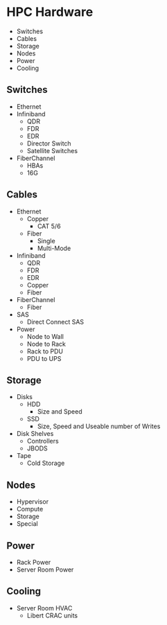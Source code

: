# HPC Hardware

* Switches
* Cables
* Storage
* Nodes
* Power
* Cooling

## Switches

* Ethernet
* Infiniband
    * QDR
    * FDR
    * EDR
    * Director Switch
    * Satellite Switches
* FiberChannel
    * HBAs
    * 16G

## Cables

- Ethernet
    - Copper
        - CAT 5/6
    - Fiber
    	- Single
    	- Multi-Mode
- Infiniband
    - QDR
    - FDR
    - EDR
    - Copper
    - Fiber
- FiberChannel
    - Fiber
- SAS
    - Direct Connect SAS
- Power
    - Node to Wall
    - Node to Rack
    - Rack to PDU
    - PDU to UPS

## Storage

* Disks
    * HDD
        * Size and Speed
    * SSD
        * Size, Speed and Useable number of Writes
* Disk Shelves
    * Controllers
    * JBODS
* Tape
    * Cold Storage

## Nodes

* Hypervisor
* Compute
* Storage
* Special

## Power

* Rack Power
* Server Room Power

## Cooling

* Server Room HVAC
    * Libert CRAC units
